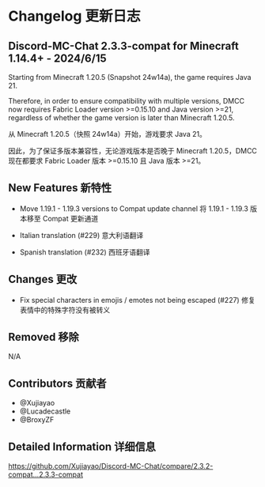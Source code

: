 # Changelog 更新日志

## Discord-MC-Chat 2.3.3-compat for Minecraft 1.14.4+ - 2024/6/15

Starting from Minecraft 1.20.5 (Snapshot 24w14a), the game requires Java 21.

Therefore, in order to ensure compatibility with multiple versions, DMCC now requires Fabric Loader version >=0.15.10 and Java version >=21, regardless of whether the game version is later than Minecraft 1.20.5.

从 Minecraft 1.20.5（快照 24w14a）开始，游戏要求 Java 21。

因此，为了保证多版本兼容性，无论游戏版本是否晚于 Minecraft 1.20.5，DMCC 现在都要求 Fabric Loader 版本 >=0.15.10 且 Java 版本 >=21。

## New Features 新特性

- Move 1.19.1 - 1.19.3 versions to Compat update channel
  将 1.19.1 - 1.19.3 版本移至 Compat 更新通道

- Italian translation (#229)
  意大利语翻译

- Spanish translation (#232)
  西班牙语翻译

## Changes 更改

- Fix special characters in emojis / emotes not being escaped (#227)
  修复表情中的特殊字符没有被转义

## Removed 移除

N/A

## Contributors 贡献者

- @Xujiayao
- @Lucadecastle
- @BroxyZF

## Detailed Information 详细信息

https://github.com/Xujiayao/Discord-MC-Chat/compare/2.3.2-compat...2.3.3-compat